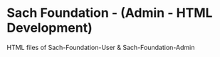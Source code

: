 # Sach Foundation - (Admin - HTML Development)
HTML files of Sach-Foundation-User &amp; Sach-Foundation-Admin
